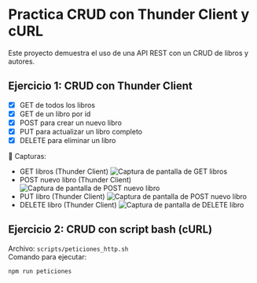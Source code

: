 # Practica CRUD con Thunder Client y cURL

Este proyecto demuestra el uso de una API REST con un CRUD de libros y autores.  

## Ejercicio 1: CRUD con Thunder Client
- [x] GET de todos los libros
- [x] GET de un libro por id
- [x] POST para crear un nuevo libro
- [x] PUT para actualizar un libro completo
- [x] DELETE para eliminar un libro

📸 Capturas:
- GET libros (Thunder Client)
![Captura de pantalla de GET libros](/img/imagen1.png)
- POST nuevo libro (Thunder Client)
![Captura de pantalla de POST nuevo libro](/img/imagen2.png)
- PUT libro (Thunder Client)
![Captura de pantalla de POST nuevo libro](/img/imagen3.png)
- DELETE libro (Thunder Client)
![Captura de pantalla de DELETE libro](/img/imagen4.png)

## Ejercicio 2: CRUD con script bash (cURL)
Archivo: `scripts/peticiones_http.sh`  
Comando para ejecutar:
```bash
npm run peticiones